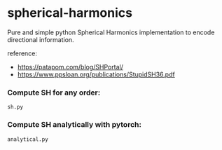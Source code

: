 # spherical-harmonics
Pure and simple python Spherical Harmonics implementation to encode directional information.

reference: 
- https://patapom.com/blog/SHPortal/
- https://www.ppsloan.org/publications/StupidSH36.pdf

### Compute SH for any order:
    sh.py

### Compute SH analytically with pytorch:
    analytical.py